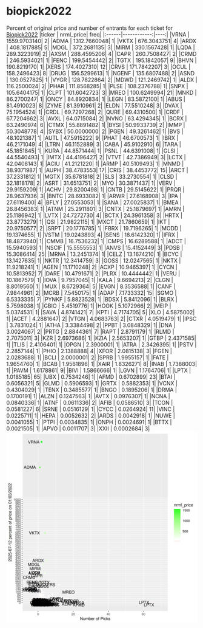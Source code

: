 # biopick2022
Percent of original price and number of entrants for each ticket for [Biopick2022](https://twitter.com/hashtag/Biopick2022)
|ticker |   nrml_price| freq|
|:------|------------:|----:|
|VRNA   | 1559.9703140|    2|
|ADMA   | 1312.7660048|    1|
|VKTX   |  676.3043751|    4|
|ARDX   |  408.1817885|    5|
|MDGL   |  372.2681135|    3|
|MIRM   |  330.1567428|    1|
|LQDA   |  289.3223919|    2|
|AXSM   |  288.4595206|    4|
|CAPR   |  260.7508427|    2|
|CRMD   |  246.5934021|    1|
|FENC   |  199.5454442|    2|
|TGTX   |  195.1842057|    9|
|BHVN   |  190.8219170|    1|
|XERS   |  174.4027310|   12|
|CRVS   |  171.7842207|    3|
|OCUL   |  158.2496423|    8|
|DRUG   |  156.5299613|    1|
|NGENF  |  135.6807488|    2|
|ASND   |  130.0527825|    1|
|VYGR   |  128.7822864|    2|
|MDWD   |  121.2469742|    1|
|ALDX   |  116.2500024|    2|
|PHAR   |  111.8568285|    1|
|PLSE   |  108.2376788|    1|
|SNPX   |  105.6404175|    1|
|CLPT   |  101.6042723|    3|
|MREO   |  100.6249994|   21|
|MNKD   |   86.2700247|    1|
|ONCY   |   84.8920834|    1|
|LEGN   |   83.5872100|    1|
|ABUS   |   81.4910023|    8|
|ZYME   |   81.3910961|    2|
|ELDN   |   77.5510248|    3|
|DVAX   |   75.1954524|    1|
|CRDL   |   69.7297268|    2|
|QURE   |   69.4310500|    1|
|CRDF   |   67.7204662|    3|
|AVXL   |   64.0715084|    2|
|NVNO   |   63.4294345|    1|
|BCRX   |   63.2490974|    6|
|CTMX   |   55.8891482|    1|
|BYSI   |   50.9933739|    2|
|IMMP   |   50.3048778|    4|
|SYBX   |   50.0000000|    2|
|PGEN   |   49.3261462|    1|
|BVS    |   48.1021387|    1|
|AUTL   |   47.5915222|    9|
|PHAT   |   46.6700573|    1|
|IBRX   |   46.2171049|    4|
|LTRN   |   46.1152889|    3|
|CABA   |   45.9102910|    6|
|TARA   |   45.1851845|    1|
|KURA   |   44.8571444|    1|
|PSNL   |   44.6391008|    1|
|GLSI   |   44.5540493|    1|
|IMTX   |   44.4196427|    2|
|VTVT   |   42.7386949|    3|
|LCTX   |   42.0408143|    1|
|ACIU   |   41.2121220|    1|
|ARMP   |   40.5109493|    1|
|MNMD   |   38.9371987|    1|
|AUPH   |   38.4783553|   17|
|CRIS   |   38.4453772|   15|
|ARCT   |   37.2331812|    1|
|MGTX   |   35.6781818|    2|
|SLS    |   33.2730554|    1|
|CLSD   |   32.1818178|    2|
|ASRT   |   31.6513751|    2|
|MYO    |   30.3871437|    1|
|VERV   |   29.9159209|    1|
|ACHV   |   29.8200498|    1|
|CNTB   |   29.5145622|    1|
|PRQR   |   28.9637936|    3|
|BNTC   |   28.6933082|    1|
|ARWR   |   27.6168908|    3|
|IPA    |   27.6119400|    4|
|BFLY   |   27.0553053|    1|
|SANA   |   27.0025837|    1|
|BMEA   |   26.8456383|    1|
|ATNM   |   25.2911801|    3|
|CNTX   |   25.1879697|    1|
|AMRN   |   25.1186942|    1|
|LVTX   |   24.7272730|    4|
|BCTX   |   24.3961358|    3|
|HRTX   |   23.8773279|    1|
|QSI    |   21.9822115|    1|
|MXCT   |   21.7860659|    1|
|IKT    |   20.9750577|    2|
|SRPT   |   20.1776785|    1|
|FBRX   |   19.7196265|    1|
|MODD   |   19.1374655|    1|
|VSTM   |   19.0243893|    4|
|SENS   |   18.6142320|    1|
|IFRX   |   18.4873940|    1|
|CMMB   |   16.7536232|    1|
|CMPS   |   16.6289588|    1|
|ADCT   |   15.5940593|    1|
|NSCIF  |   15.5555553|    1|
|ANVS   |   15.4152449|    3|
|PDSB   |   15.3086414|   25|
|MRNA   |   13.2451374|    1|
|CELZ   |   13.1674210|    1|
|BCYC   |   13.1427635|    1|
|NKTR   |   12.3414759|    3|
|GOSS   |   12.0247565|    1|
|NKTX   |   11.9218241|    1|
|AGEN   |   11.1710248|    2|
|ACXP   |   10.9465397|    1|
|CYCN   |   10.5813952|    7|
|DARE   |   10.4791671|    2|
|PLRX   |   10.4444442|    1|
|VERU   |   10.1867579|    1|
|IOVA   |    9.7957045|    1|
|KALA   |    9.6694213|    2|
|CLGN   |    8.8019560|    1|
|IMUX   |    8.6729364|    5|
|EVGN   |    8.3536588|    1|
|CANF   |    7.9844961|    2|
|MCRB   |    7.5450175|    1|
|ADAP   |    7.1733332|   15|
|SGMO   |    6.5333335|    7|
|PYNKF  |    5.8823528|    1|
|BDSX   |    5.8412096|    1|
|BLRX   |    5.7598038|    1|
|GBIO   |    5.4519776|    1|
|HOOK   |    5.1072966|    2|
|MEIP   |    5.0374531|    1|
|SAVA   |    4.8741421|    7|
|KPTI   |    4.7174705|    5|
|XLO    |    4.5875002|    1|
|ACET   |    4.2881647|    2|
|VTGN   |    4.0683763|    2|
|CTXR   |    4.0519479|    1|
|IPSC   |    3.7831024|    1|
|ATHA   |    3.3384498|    2|
|PPBT   |    3.0848329|    1|
|DNA    |    3.0024067|    2|
|PRTG   |    2.8844361|    7|
|RAPT   |    2.8791179|    1|
|RLMD   |    2.7075011|    3|
|KZR    |    2.6973686|    1|
|KZIA   |    2.5653207|    1|
|GTBP   |    2.4371585|    1|
|TLIS   |    2.4106401|    1|
|OPGN   |    2.3900001|    1|
|ATRA   |    2.3426395|    1|
|PSTV   |    2.2857144|    1|
|PHIO   |    2.1388888|    4|
|XFOR   |    2.0815138|    3|
|FGEN   |    2.0283688|    1|
|BCLI   |    2.0000001|    2|
|SPRB   |    1.9955157|    1|
|FATE   |    1.9654760|    1|
|BCAB   |    1.9561896|    1|
|XAIR   |    1.8326271|    8|
|INAB   |    1.7388003|    1|
|PAVM   |    1.6178861|    9|
|BIVI   |    1.5866666|    1|
|LGVN   |    1.1764706|    1|
|LPTX   |    1.0185185|   65|
|UBX    |    0.7534246|    1|
|AFMD   |    0.6702899|   23|
|BTAI   |    0.6056321|    5|
|GLMD   |    0.5906593|    1|
|GRTX   |    0.5882353|    1|
|VCNX   |    0.4304029|    1|
|TENX   |    0.3485577|    1|
|BNGO   |    0.1895206|    1|
|DRMA   |    0.1700191|    1|
|ALZN   |    0.1247563|    1|
|AVTX   |    0.0976307|    1|
|NCNA   |    0.0840336|    1|
|ATNF   |    0.0611336|    2|
|AFIB   |    0.0586510|    3|
|TCON   |    0.0581227|    6|
|SRNE   |    0.0516129|    1|
|CYCC   |    0.0264924|   11|
|VINC   |    0.0225711|    1|
|HEPA   |    0.0052632|    2|
|ARDS   |    0.0042918|    1|
|NUWE   |    0.0041055|    1|
|PTPI   |    0.0034835|    1|
|ONPH   |    0.0024691|    1|
|BTTX   |    0.0021505|    1|
|APVO   |    0.0011707|    3|
|XXII   |    0.0002684|    3|
![retvspicks](biopicks.png?raw=true)
